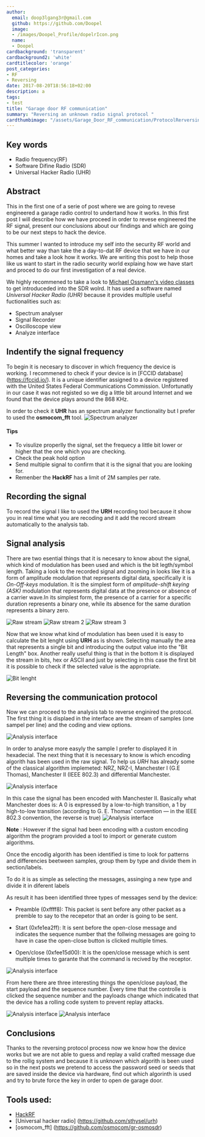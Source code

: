 ```yaml
---
author:
  email: doop3lgang3r@gmail.com
  github: https://github.com/Doopel
  image:
  - /images/Doopel_Profile/dopelrIcon.png
  name:
  - Doopel
cardbackground: 'transparent'
cardbackground2: 'white'
cardtitlecolor: 'orange'
post_categories:
- RF
- Reversing
date: 2017-08-20T18:56:18+02:00
description: a
tags:
- test
title: "Garage door RF communication"
summary: "Reversing an unknown radio signal protocol "
cardthumbimage: "/assets/Garage_Door_RF_communication/ProtocolRerversing/title.png"
---
```

## Key words ##
- Radio frequency(RF)
- Software Difine Radio (SDR)
- Universal Hacker Radio (UHR)

## Abstract 

This in the first one of a serie of post where we are going to revese engineered a garage radio control to undertand how it works. In this first post I will describe how we have proceed in order to revese engineered the RF signal, present our conclusions about our findings and which are going to be our next steps to hack the device.

This summer I wanted to introduce my self into the security RF world and what better way than take the a day-to-dat RF device that we have in our homes and take a look how it works. We are writing this post to help those like us want to start in the radio security world explaing how we have start and proced to do our first investigation of a real device.

We highly recommened to take a look to [Michael Ossmann's video classes](https://greatscottgadgets.com/sdr/) to get introduceded into the SDR wolrd. It has used a software named *Universal Hacker Radio (UHR)* because it provides multiple useful fuctionalities such as:

- Spectrum analyser
- Signal Recorder
- Oscilloscope view
- Analyze interface  

## Indentify the signal frequency 

To begin it is necesary to discover in which frequency the device is working. I recommened to check if your device is in [FCCID database] (https://fccid.io/). It is a unique identifier assigned to a device registered with the United States Federal Communications Commission. Unfortunatly in our case it was not registed so we dig a little bit around Internet and we found that the device plays around the 868 KHz.

In order to check it **UHR** has an spectrum analyzer functionality but I prefer to used the  **osmocom_fft** tool. 
![Spectrum analyzer](/assets/Garage_Door_RF_communication/ProtocolRerversing/Finding-Signal.png)

#### Tips ####

- To visulize properlly the signal, set the frequecy a little bit lower or higher that the one which you are checking.
- Check the peak hold option
- Send multiple signal to confirm that it is the signal that you are looking for.
- Remenber the **HackRF** has a limit of 2M samples per rate.

## Recording the signal

To record the signal I like to used the **URH** recording tool because it show you in real time what you are recoding and it add the record stream automatically to the analysis tab.  

## Signal analysis

There are two esential things that it is necesary to know about the signal, which kind of modulation has been used and which is the bit legth/symbol length.
Taking a look to the recorded signal and zooming in looks like it is a form of amplitude modulation that represents digital data, specifically it is *On-Off-keys* modulation. It is the simplest form of *amplitude-shift keying (ASK)* modulation that represents digital data at the presence or absence of a carrier wave.In its simplest form, the presence of a carrier for a specific duration represents a binary one, while its absence for the same duration represents a binary zero.

![Raw stream](/assets/Garage_Door_RF_communication/ProtocolRerversing/RawStream.png)
![Raw stream 2](/assets/Garage_Door_RF_communication/ProtocolRerversing/RawStream2.png)
![Raw stream 3](/assets/Garage_Door_RF_communication/ProtocolRerversing/RawStream3.png)

Now that we know what kind of modulation has been used it is easy to calculate the bit lenght using **URH** as is shown. Selecting manually the area that represents a single bit and introducing the output value into the "Bit Length" box. Another really useful thing is that in the bottom it is displayed the stream in bits, hex or ASCII and just by selecting in this case the first bit it is possible to check if the selected value is the appropriate.

![Bit lenght ](/assets/Garage_Door_RF_communication/ProtocolRerversing/BitLenght.png)

## Reversing the communication protocol
Now we can proceed to the analysis tab to reverse enginired the protocol. The first thing it is displaed in the interface are the stream of samples (one sampel per line) and the coding and view options.

![Analysis interface](/assets/Garage_Door_RF_communication/ProtocolRerversing/AnalysisInterface.png)

In order to analyse more easyly the sample I prefer to displayed it in hexadecial. The next thing that it is necessary to know is which encoding algorith has been used in the raw signal. To help us *URH* has already some of the classical algorithm implemeted: NRZ, NRZ-I, Manchester I (G.E Thomas), Manchester II (IEEE 802.3) and differential Manchester.

![Analysis interface](/assets/Garage_Door_RF_communication/ProtocolRerversing/Decoding.png)

In this case the signal has been encoded with Manchester II. Basically what Manchester does is: A 0 is expressed by a low-to-high transition, a 1 by high-to-low transition (according to G. E. Thomas' convention — in the IEEE 802.3 convention, the reverse is true)
![Analysis interface](/assets/Garage_Door_RF_communication/ProtocolRerversing/manchester.png)

**Note** : However if the signal had been encoding with a custom encoding algorithm the program provided  a tool to import or generate custom algorithms.

Once the encodig algorith has been identified is time to look for patterns and  differencies beetween samples, group them by type and divide them in section/labels.

To do it is as simple as selecting the messages, assinging a new type and divide it in diferent labels

As result it has been identified three types of messages send by the device:

- Preamble (0xffff8): This packet is sent before any other packet as a premble to say to the recepetor that an order is going to be sent.

- Start (0xfe1ea2ff): It is sent before the open-close message and indicates the sequence number that the follwing messages are going to have in case the open-close button is clicked multiple times.

- Open/close (0xfee15d00): It is the open/close message which is sent multiple times to garante that the command is recived by the receptor.

![Analysis interface](/assets/Garage_Door_RF_communication/ProtocolRerversing/AllMessages.png)

From here there are three interesting things the open/close payload, the start payload and the sequence number. Every time that the controlle is clicked the sequence number and the payloads change which indicated that  the device has a rolling code system to prevent replay attacks.

![Analysis interface](/assets/Garage_Door_RF_communication/ProtocolRerversing/sequence1.png)
![Analysis interface](/assets/Garage_Door_RF_communication/ProtocolRerversing/sequence2.png)

## Conclusions
Thanks to the reversing protocol process now we know how the device works but we are not able to guess and replay a valid crafted message due to the rollig system and because it is unknown which algorith is been used so in the next posts we pretend to access the password seed or seeds that are saved inside the device via hardware, find out which algorinth is used and try to brute force the key in order to open de garage door.


## Tools used:
* [HackRF](https://greatscottgadgets.com/hackrf/)
* [Universal hacker radio] (https://github.com/sthysel/urh)
* [osmocom_fft] (https://github.com/osmocom/gr-osmosdr)




